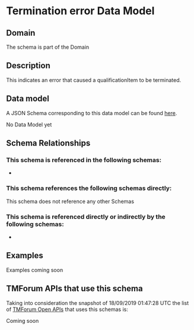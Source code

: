 # Termination error Data Model

## Domain

The  schema is part of the  Domain

## Description

This indicates an error that caused a qualificationItem to be terminated.

## Data model

A JSON Schema corresponding to this data model can be found
[here](https://github.com/tmforum-rand/schemas/blob/master/Service/TerminationError.schema.json).

No Data Model yet

## Schema Relationships

### This schema is referenced in the following schemas:

-

### This schema references the following schemas directly:

This schema does not reference any other Schemas

### This schema is referenced directly or indirectly by the following schemas:

-



## Examples

Examples coming soon

## TMForum APIs that use this schema

Taking into consideration the snapshot of 18/09/2019 01:47:28 UTC the list of [TMForum Open APIs](https://www.tmforum.org/open-apis/) that uses this schemas is:

Coming soon